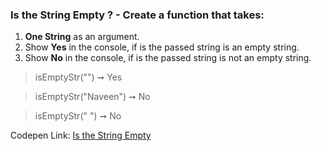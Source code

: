 ### Is the String Empty ? - Create a function that takes: 

1. **One String** as an argument. 
1. Show **Yes** in the console, if is the passed string is an empty string.
1. Show **No** in the console, if is the passed string is not an empty string.

> isEmptyStr("") ➞ Yes

> isEmptyStr("Naveen") ➞ No

> isEmptyStr(" ") ➞ No

Codepen Link: [Is the String Empty](https://codepen.io/naveencoder/pen/MRBNmN)